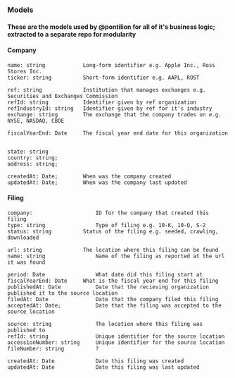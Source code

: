 ### Models
#### These are the models used by @pontilion for all of it's business logic; extracted to a separate repo for modularity

#### Company
    name: string			Long-form identifier e.g. Apple Inc., Ross Stores Inc.
    ticker: string			Short-form identifier e.g. AAPL, ROST

    ref: string				Institution that manages exchanges e.g. Securities and Exchanges Commission
    refId: string			Identifier given by ref organization
    refIndustryId: string	Identifier given by ref for it's industry
	exchange: string		The exchange that the company trades on e.g. NYSE, NASDAQ, CBOE

    fiscalYearEnd: Date		The fiscal year end date for this organization


    state: string
    country: string;
    address: string;
    
	createdAt: Date;		When was the company created
    updatedAt: Date;		When was the company last updated

#### Filing
	company: 					ID for the company that created this filing
	type: string				Type of filing e.g. 10-K, 10-Q, S-2
	status: string			Status of the filing e.g. seeded, crawling, downloaded

	url: string				The location where this filing can be found
	name: string				Name of the filing as reported at the url it was found

	period: Date				What date did this filing start at
	fiscalYearEnd: Date		What is the fiscal year end for this filing
	publishedAt: Date			Date that the recieving organization published it to the source location
	filedAt: Date				Date that the company filed this filing
	acceptedAt: Date;			Date that the filing was accepted to the source location

	source: string				The location where this filing was published to
	refId: string				Unique identifier for the source location
	accessionNumber: string		Unique identifier for the source location
	fileNumber: string			?

	createdAt: Date				Date this filing was created
	updatedAt: Date				Date this filing was last updated